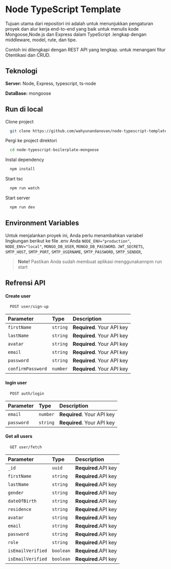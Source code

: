 
# Node TypeScript Template


Tujuan utama dari repositori ini adalah untuk menunjukkan pengaturan proyek dan alur kerja end-to-end yang baik untuk menulis kode Mongoose,Node.js dan Express dalam TypeScript .lengkap dengan middleware, model, rute, dan tipe.

Contoh ini dilengkapi dengan REST API yang lengkap. untuk menangani fitur Otentikasi dan CRUD.

## Teknologi

**Server:** Node, Express, typescript, ts-node

**DataBase:** mongoose


## Run di local

Clone project

```bash
  git clone https://github.com/wahyunandanovan/node-typescript-template.git
```

Pergi ke project direktori

```bash
  cd node-typescript-boilerplate-mongoose
```

Instal dependency

```bash
  npm install
```

Start tsc

```bash
  npm run watch
```

Start server

```bash
  npm run dev
```


## Environment Variables

Untuk menjalankan proyek ini, Anda perlu menambahkan variabel lingkungan berikut ke file .env Anda
`NODE_ENV="production"`, 
`NODE_ENV="local"`, 
`MONGO_DB_USER`, 
`MONGO_DB_PASSWORD`. 
`JWT_SECRETS`, 
`SMTP_HOST`, 
`SMTP_PORT`, 
`SMTP_USERNAME`, 
`SMTP_PASSWORD`, 
`SMTP_SENDER`,

> **Note!** Pastikan Anda sudah membuat aplikasi menggunakannpm run start

## Refrensi API 

#### Create user

```http
  POST user/sign-up
```

| Parameter | Type     | Description                       |
| :-------- | :------- | :-------------------------------- |
| `firstName`      | `string` | **Required**. Your API key |
| `lastName`      | `string` | **Required**. Your API key |
| `avatar`      | `string` | **Required**. Your API key |
| `email`      | `string` | **Required**. Your API key |
| `password`      | `string` | **Required**. Your API key |
| `confirmPassword`      | `number` | **Required**. Your API key |

#### login user

```http
  POST auth/login
```

| Parameter | Type     | Description                       |
| :-------- | :------- | :-------------------------------- |
| `email`      | `number` | **Required**. Your API key |
| `password`      | `string` | **Required**. Your API key |


#### Get all users

```http
  GET user/fetch
```

| Parameter | Type     | Description                |
| :-------- | :------- | :------------------------- |
| `_id` | `uuid` | **Required**.API key |
| `firstName` | `string` | **Required**.API key |
| `lastName` | `string` | **Required**.API key |
| `gender` | `string` | **Required**.API key |
| `dateOfBirth` | `string` | **Required**.API key |
| `residence` | `string` | **Required**.API key |
| `avatar` | `string` | **Required**.API key |
| `email` | `string` | **Required**.API key |
| `password` | `string` | **Required**.API key |
| `role` | `string` | **Required**.API key |
| `isEmailVerified` | `boolean` | **Required**.API key |
| `isEmailVerified` | `boolean` | **Required**.API key |


